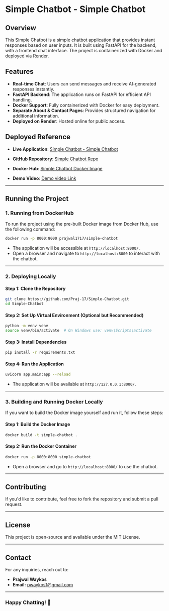 # Simple Chatbot - Simple Chatbot

## Overview
This Simple Chatbot is a simple chatbot application that provides instant responses based on user inputs. It is built using FastAPI for the backend, with a frontend chat interface. The project is containerized with Docker and deployed via Render.

## Features
- **Real-time Chat**: Users can send messages and receive AI-generated responses instantly.
- **FastAPI Backend**: The application runs on FastAPI for efficient API handling.
- **Docker Support**: Fully containerized with Docker for easy deployment.
- **Separate About & Contact Pages**: Provides structured navigation for additional information.
- **Deployed on Render**: Hosted online for public access.

## Deployed Reference
- **Live Application**: [Simple Chatbot - Simple Chatbot](https://simple-chatbot-wp8u.onrender.com/)
- **GitHub Repository**: [Simple Chatbot Repo](https://github.com/Praj-17/Simple-Chatbot)
- **Docker Hub**: [Simple Chatbot Docker Image](https://hub.docker.com/r/prajwal1717/simple-chatbot)

- **Demo Video**: [Demo video Link](https://youtu.be/6nbXipSXeh0)
---

## Running the Project

### 1. Running from DockerHub
To run the project using the pre-built Docker image from Docker Hub, use the following command:

```bash
docker run -p 8000:8000 prajwal1717/simple-chatbot
```

- The application will be accessible at `http://localhost:8000/`.
- Open a browser and navigate to `http://localhost:8000` to interact with the chatbot.

---

### 2. Deploying Locally
#### **Step 1: Clone the Repository**

```bash
git clone https://github.com/Praj-17/Simple-Chatbot.git
cd Simple-Chatbot
```

#### **Step 2: Set Up Virtual Environment (Optional but Recommended)**
```bash
python -m venv venv
source venv/bin/activate  # On Windows use: venv\Scripts\activate
```

#### **Step 3: Install Dependencies**
```bash
pip install -r requirements.txt
```

#### **Step 4: Run the Application**
```bash
uvicorn app.main:app --reload
```

- The application will be available at `http://127.0.0.1:8000/`.

---

### 3. Building and Running Docker Locally
If you want to build the Docker image yourself and run it, follow these steps:

#### **Step 1: Build the Docker Image**
```bash
docker build -t simple-chatbot .
```

#### **Step 2: Run the Docker Container**
```bash
docker run -p 8000:8000 simple-chatbot
```

- Open a browser and go to `http://localhost:8000/` to use the chatbot.

---


## Contributing
If you'd like to contribute, feel free to fork the repository and submit a pull request.

---

## License
This project is open-source and available under the MIT License.

---

## Contact
For any inquiries, reach out to:
- **Prajwal Waykos**
- **Email:** [pwaykos1@gmail.com](mailto:pwaykos1@gmail.com)

---

### Happy Chatting! 🎉

